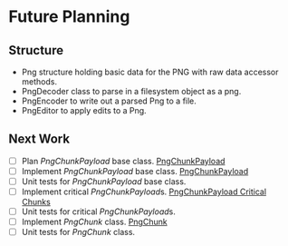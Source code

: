 # Future Planning

## Structure

 - Png structure holding basic data for the PNG with raw data accessor methods.
 - PngDecoder class to parse in a filesystem object as a png.
 - PngEncoder to write out a parsed Png to a file.
 - PngEditor to apply edits to a Png.

## Next Work

 - [ ] Plan *PngChunkPayload* base class. [PngChunkPayload](png/png_chunk_payload.md)
 - [ ] Implement *PngChunkPayload* base class. [PngChunkPayload](png/png_chunk_payload.md)
 - [ ] Unit tests for *PngChunkPayload* base class.
 - [ ] Implement critical *PngChunkPayload*s. [PngChunkPayload Critical Chunks](png/png_chunk_payload.md#critical-chunks)
 - [ ] Unit tests for critical *PngChunkPayload*s.
 - [ ] Implement *PngChunk* class. [PngChunk](png/png_chunk.md)
 - [ ] Unit tests for *PngChunk* class.
